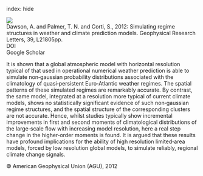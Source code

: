 index: hide

<div class="Citation">
    <div class="Citation-thumb CitationThumb-linked"  data-href="https://doi.org/10.1029/2012gl053284">
      <img src="https://static.claimspace.cloud/climate-study-static/refs/thumbs/14/Dawson_et_al_2012-thumb.png" />
    </div>

  <div class="Citation-body">
    <div class="Citation-text">Dawson, A. and Palmer, T. N. and Corti, S., 2012: Simulating regime structures in weather and climate prediction models. <span class="Article-journal">Geophysical Research Letters, </span><span class="Article-volume">39, </span>L21805pp.</div>
    <div class="Citation-links">
      <div class="CitationLink" data-href="https://doi.org/10.1029/2012gl053284">
        <div class="CitationLink-icon CitationLink-Doi"></div>
        <div class="CitationLink-text">DOI</div>
      </div>
      <div class="CitationLink" data-href="https://scholar.google.com/scholar?q=10.1029/2012gl053284">
        <div class="CitationLink-icon CitationLink-Scholar"></div>
        <div class="CitationLink-text">Google Scholar</div>
      </div>
    </div>
  </div>
</div>

It is shown that a global atmospheric model with horizontal resolution typical of that used in operational numerical weather prediction is able to simulate non‐gaussian probability distributions associated with the climatology of quasi‐persistent Euro‐Atlantic weather regimes. The spatial patterns of these simulated regimes are remarkably accurate. By contrast, the same model, integrated at a resolution more typical of current climate models, shows no statistically significant evidence of such non‐gaussian regime structures, and the spatial structure of the corresponding clusters are not accurate. Hence, whilst studies typically show incremental improvements in first and second moments of climatological distributions of the large‐scale flow with increasing model resolution, here a real step change in the higher‐order moments is found. It is argued that these results have profound implications for the ability of high resolution limited‐area models, forced by low resolution global models, to simulate reliably, regional climate change signals.

<div class="Citation-copy">
&copy; American Geophysical Union (AGU), 2012
</div>